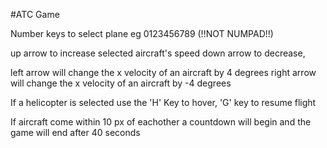 #ATC Game

Number keys to select plane eg 0123456789 (!!NOT NUMPAD!!)

up arrow to increase selected aircraft's speed
down arrow to decrease,

left arrow will change the x velocity of an aircraft by 4 degrees
right arrow will change the x velocity of an aircraft by -4 degrees

If a helicopter is selected use the 'H' Key to hover, 'G' key to resume flight

If aircraft come within 10 px of eachother a countdown will begin and the game will end after 40 seconds
